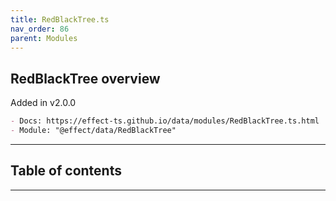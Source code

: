 ```yaml
---
title: RedBlackTree.ts
nav_order: 86
parent: Modules
---
```


## RedBlackTree overview

Added in v2.0.0

```md
- Docs: https://effect-ts.github.io/data/modules/RedBlackTree.ts.html
- Module: "@effect/data/RedBlackTree"
```

---

<h2 class="text-delta">Table of contents</h2>

---
